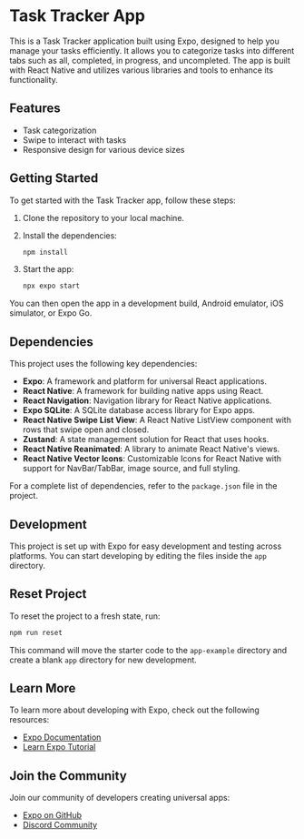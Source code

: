 
# Task Tracker App

This is a Task Tracker application built using Expo, designed to help you manage your tasks efficiently. It allows you to categorize tasks into different tabs such as all, completed, in progress, and uncompleted. The app is built with React Native and utilizes various libraries and tools to enhance its functionality.

## Features

- Task categorization
- Swipe to interact with tasks
- Responsive design for various device sizes

## Getting Started

To get started with the Task Tracker app, follow these steps:

1. Clone the repository to your local machine.
2. Install the dependencies:

   ```bash
   npm install
   ```

3. Start the app:

   ```bash
   npx expo start
   ```

You can then open the app in a development build, Android emulator, iOS simulator, or Expo Go.

## Dependencies

This project uses the following key dependencies:

- **Expo**: A framework and platform for universal React applications.
- **React Native**: A framework for building native apps using React.
- **React Navigation**: Navigation library for React Native applications.
- **Expo SQLite**: A SQLite database access library for Expo apps.
- **React Native Swipe List View**: A React Native ListView component with rows that swipe open and closed.
- **Zustand**: A state management solution for React that uses hooks.
- **React Native Reanimated**: A library to animate React Native's views.
- **React Native Vector Icons**: Customizable Icons for React Native with support for NavBar/TabBar, image source, and full styling.

For a complete list of dependencies, refer to the `package.json` file in the project.

## Development

This project is set up with Expo for easy development and testing across platforms. You can start developing by editing the files inside the `app` directory.

## Reset Project

To reset the project to a fresh state, run:

```bash
npm run reset
```

This command will move the starter code to the `app-example` directory and create a blank `app` directory for new development.

## Learn More

To learn more about developing with Expo, check out the following resources:

- [Expo Documentation](https://docs.expo.dev/)
- [Learn Expo Tutorial](https://docs.expo.dev/get-started/installation/)

## Join the Community

Join our community of developers creating universal apps:

- [Expo on GitHub](https://github.com/expo/expo)
- [Discord Community](https://discord.com/invite/expo)
